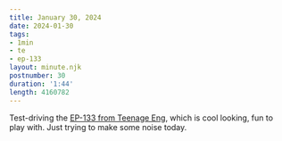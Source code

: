 ```yaml
---
title: January 30, 2024
date: 2024-01-30
tags:
- 1min
- te
- ep-133
layout: minute.njk
postnumber: 30
duration: '1:44'
length: 4160782
---
```

Test-driving the [EP-133 from Teenage Eng](https://teenage.engineering/products/ep-133), which is cool looking, fun to play with. Just trying to make some noise today.




